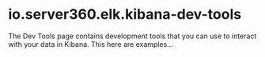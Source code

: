 # io.server360.elk.kibana-dev-tools
The Dev Tools page contains development tools that you can use to interact with your data in Kibana. This here are examples...
